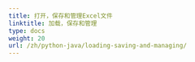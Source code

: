 ```yaml
---
title: 打开，保存和管理Excel文件
linktitle: 加载，保存和管理
type: docs
weight: 20
url: /zh/python-java/loading-saving-and-managing/
---
```


